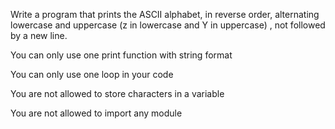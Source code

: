 Write a program that prints the ASCII alphabet, in reverse order, alternating lowercase and uppercase (z in lowercase and Y in uppercase) , not followed by a new line.



You can only use one print function with string format

You can only use one loop in your code

You are not allowed to store characters in a variable

You are not allowed to import any module
